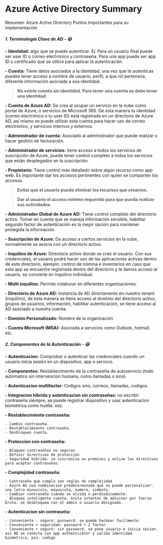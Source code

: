 # Azure Active Directory Summary
 Resumen: Azure Active Directory Puntos Importantes para su implementación


##### 1. Terminología Clave de AD - 😃

**- Identidad:** algo que se puede autenticar. Ej: Para un usuario final puede ser user ID o correo electrónico y contraseña. Para una app puede ser app ID o certificado que se utilice para aplicar la autenticación

**- Cuenta:** Tiene datos asociados a la identidad, una vez que te autenticas puedes tener acceso a nombre de usuario, perfil, a que rol pertenece, diferente información asociada a esa identidad.



> __No existe cuenta sin identidad. Para tener una cuenta se debe tener una identidad.__



**- Cuenta de Azure AD:** Se crea al ocupar un servicio en la nube como portal de Azure, o servicios de Microsoft 365. De esta manera tu identidad (correo electrónico o tu user ID) está registrada en un directorio de Azure AD, así mismo se puede utilizar esta cuenta para hacer uso de correo electrónico, y servicios internos y externos.

**- Administrador de cuenta:** Asociado al administrador que puede realizar o hacer gestión de facturación.

**- Administrador de servicios:** tiene acceso a todos los servicios de suscripción de Azure, puede tener control completo a todos los servicios que están desplegados en la suscripción.

**- Propietario:** Tiene control más detallado sobre algún recurso como app web. Es importante dar los accesos pertinentes con quien se comparten los accesos.



> __Evitar que el usuario pueda eliminar los recursos que creamos.__


> __Dar al usuario el acceso mínimo requerido para que pueda realizar sus actividades.__



**- Administrador Global de Azure AD:** Tiene control completo del directorio activo. Tomar en cuenta que se maneja información sensible, habilitar segundo factor de autenticación es la mejor opción para mantener protegida la información.


**- Suscripción de Azure:** Da acceso a ciertos servicios en la nube, normalmente se asocia con un directorio activo.

**- Inquilino de Azure:** Directorio activo donde se creó el usuario. Con sus credenciales, el usuario podrá hacer uso de las aplicaciones activas dentro de este directorio, ejemplo: control de nómina e inventarios en caso que esta app se encuentre registrada dentro del directorio y le damos acceso al usuario, se convierte en inquilino individual.

**- Multi inquilino:** Permite colaborar en diferentes organizaciones.

**- Directorio de Azure AD:** Instancia de AD directamente en nuestro tenant (inquilino), de esta manera se tiene acceso al dominio del directorio activo, grupos de usuarios, información, habilitar autenticación, se tiene acceso al AD asociado a nuestra cuenta.

**- Dominio Personalizado:** Nombre de la organización

**- Cuenta Microsoft (MSA):** Asociada a servicios como Outlook, hotmail, etc.

##### 2. Componentes de la Autenticación - 😃

**- Autenticacion:** Comprobar o autenticar las credenciales cuando un usuario inicia sesión en un dispositivo, app o servicio.

**- Componentes:** Restablecimiento de la contraseña de autoservicio (todo automatico sin intervencion humana, como llamadas o sms)

**- Autenticacion multifactor:** Codigos sms, correos, llamadas, codigos.

**- Integracion hibrida y autenticacion sin contraseñas:** no escribir contraseña siempre, se puede registrar dispositivo y usar autenticacion biometrica como huella. voz.

**- Restablecimiento contraseña:**

    - Cambio contraseña.
    - Restablecimiento contraseña.
    - Desbloqueo cuenta.

**- Proteccion con contraseña:**

    - Bloqueo contraseñas no seguras
    - Definir directivas de protección
    - Seguridad hibrida: se sincroniza on premises y online las directivas para aceptar contraseñas.

**- Complejidad contraseña:**

    - Contraseña que cumpla con reglas de complejidad
    - Azure AD usa combinacion predeterminada que se puede personalizar. una letra minuscula, mayuscula, numero, simbolo.
    - Cambiar contraseña cuando se olvida o perdiodicamente.
    _ Bloqueo inteligente cuenta. evita intentos de adivinar por fuerza bruta. se desbloquea con el admin o usuario designado.

**- Autenticacion sin contraseña:**

    - Conveniente - seguro: password. se puede hackear facilmente.
    - Conveniente + seguridad: password + 2 factor
    - Conveniente + seguro: sin password. se pone usuario e inicia sesion. asi AD se conecta con app authenticator y valida identidad. biometrico, pin, codigo
